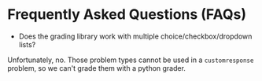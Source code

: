 # Frequently Asked Questions (FAQs)

- Does the grading library work with multiple choice/checkbox/dropdown lists?

Unfortunately, no. Those problem types cannot be used in a `customresponse` problem, so we can't grade them with a python grader.
